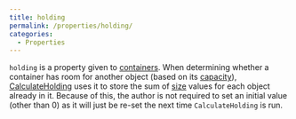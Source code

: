 ```yaml
---
title: holding
permalink: /properties/holding/
categories: 
  - Properties
---
```


`holding` is a property given to [containers](containers).
When determining whether a container has room for another object (based
on its [capacity](capacity)),
[CalculateHolding](CalculateHolding) uses it to store the sum
of [size](size) values for each object already in it. Because
of this, the author is not required to set an initial value (other than
0) as it will just be re-set the next time `CalculateHolding` is run.
